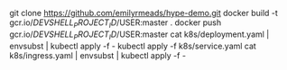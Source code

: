 git clone https://github.com/emilyrmeads/hype-demo.git
docker build -t gcr.io/$DEVSHELL_PROJECT_ID/$USER:master .
docker push gcr.io/$DEVSHELL_PROJECT_ID/$USER:master
cat k8s/deployment.yaml | envsubst | kubectl apply -f -
kubectl apply -f k8s/service.yaml
cat k8s/ingress.yaml | envsubst | kubectl apply -f -
